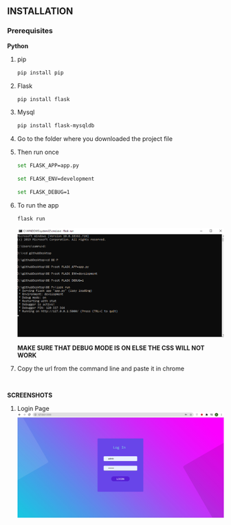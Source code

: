 ## INSTALLATION
### Prerequisites
**Python**
<br />

1. pip
    ```bash
    pip install pip
    ```
2. Flask
    ```bash
    pip install flask
    ```
3. Mysql
    ```bash
    pip install flask-mysqldb
    ```
4. Go to the folder where you downloaded the project file

5. Then run once
    ```bash
    set FLASK_APP=app.py
    ```
    ```bash
    set FLASK_ENV=development
    ```
    ```bash
    set FLASK_DEBUG=1
    ```
6. To run the app
    ```bash
    flask run
    ```
    ![](static/css/images/cmd-running.png)
    
    **MAKE SURE THAT DEBUG MODE IS ON ELSE THE CSS WILL NOT WORK**
7. Copy the url from the command line and paste it in chrome

<br />

**SCREENSHOTS**
1. Login Page
    ![](static/css/images/login-page.png)
